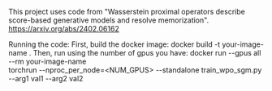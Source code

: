 This project uses code from "Wasserstein proximal operators describe score-based generative models and resolve memorization".
https://arxiv.org/abs/2402.06162

Running the code:
First, build the docker image: docker build -t your-image-name .
Then, run using the number of gpus you have: docker run --gpus all --rm your-image-name \
  torchrun --nproc_per_node=<NUM_GPUS> --standalone train_wpo_sgm.py --arg1 val1 --arg2 val2


